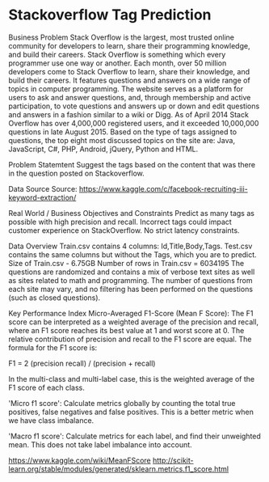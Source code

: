 # Stackoverflow Tag Prediction

Business Problem
Stack Overflow is the largest, most trusted online community for developers to learn, share their programming knowledge, and build their careers.
Stack Overflow is something which every programmer use one way or another. Each month, over 50 million developers come to Stack Overflow to learn, share their knowledge, and build their careers. It features questions and answers on a wide range of topics in computer programming. The website serves as a platform for users to ask and answer questions, and, through membership and active participation, to vote questions and answers up or down and edit questions and answers in a fashion similar to a wiki or Digg. As of April 2014 Stack Overflow has over 4,000,000 registered users, and it exceeded 10,000,000 questions in late August 2015. Based on the type of tags assigned to questions, the top eight most discussed topics on the site are: Java, JavaScript, C#, PHP, Android, jQuery, Python and HTML.

Problem Statemtent
Suggest the tags based on the content that was there in the question posted on Stackoverflow.

Data Source
Source: https://www.kaggle.com/c/facebook-recruiting-iii-keyword-extraction/

Real World / Business Objectives and Constraints
Predict as many tags as possible with high precision and recall. Incorrect tags could impact customer experience on StackOverflow. No strict latency constraints.

Data Overview
Train.csv contains 4 columns: Id,Title,Body,Tags.
Test.csv contains the same columns but without the Tags, which you are to predict.
Size of Train.csv - 6.75GB
Number of rows in Train.csv = 6034195
The questions are randomized and contains a mix of verbose text sites as well as sites related to math and programming. The number of questions from each site may vary, and no filtering has been performed on the questions (such as closed questions).

Key Performance Index
Micro-Averaged F1-Score (Mean F Score): The F1 score can be interpreted as a weighted average of the precision and recall, where an F1 score reaches its best value at 1 and worst score at 0. The relative contribution of precision and recall to the F1 score are equal. The formula for the F1 score is:

F1 = 2 (precision recall) / (precision + recall)

In the multi-class and multi-label case, this is the weighted average of the F1 score of each class.

'Micro f1 score': Calculate metrics globally by counting the total true positives, false negatives and false positives. This is a better metric when we have class imbalance.

'Macro f1 score': Calculate metrics for each label, and find their unweighted mean. This does not take label imbalance into account.

https://www.kaggle.com/wiki/MeanFScore
http://scikit-learn.org/stable/modules/generated/sklearn.metrics.f1_score.html
